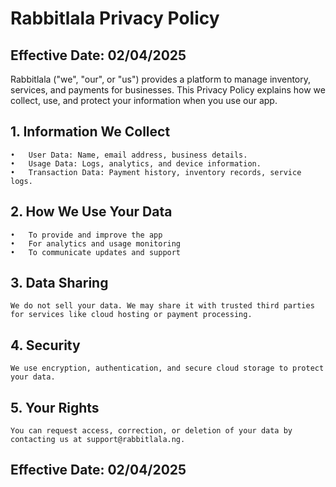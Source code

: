 # Rabbitlala Privacy Policy

## Effective Date: 02/04/2025
Rabbitlala ("we", "our", or "us") provides a platform to manage inventory, services, and payments for businesses. This Privacy Policy explains how we collect, use, and protect your information when you use our app.
## 1. Information We Collect
	•	User Data: Name, email address, business details.
	•	Usage Data: Logs, analytics, and device information.
	•	Transaction Data: Payment history, inventory records, service logs.
## 2. How We Use Your Data
	•	To provide and improve the app
	•	For analytics and usage monitoring
	•	To communicate updates and support
## 3. Data Sharing
    We do not sell your data. We may share it with trusted third parties for services like cloud hosting or payment processing.

## 4. Security
    We use encryption, authentication, and secure cloud storage to protect your data.
## 5. Your Rights
    You can request access, correction, or deletion of your data by contacting us at support@rabbitlala.ng.

## Effective Date: 02/04/2025
